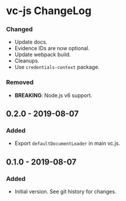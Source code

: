 # vc-js ChangeLog

### Changed
- Update docs.
- Evidence IDs are now optional.
- Update webpack build.
- Cleanups.
- Use `credentials-context` package.

### Removed
- **BREAKING**: Node.js v6 support.

## 0.2.0 - 2019-08-07

### Added
- Export `defaultDocumentLoader` in main vc.js.

## 0.1.0 - 2019-08-07

### Added
- Initial version. See git history for changes.
